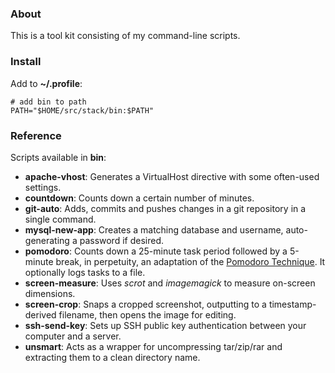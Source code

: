### About

This is a tool kit consisting of my command-line scripts.

### Install

Add to **~/.profile**:

    # add bin to path
    PATH="$HOME/src/stack/bin:$PATH"

### Reference

Scripts available in **bin**:

* **apache-vhost**: Generates a VirtualHost directive with some often-used settings.
* **countdown**: Counts down a certain number of minutes.
* **git-auto**: Adds, commits and pushes changes in a git repository in a single command.
* **mysql-new-app**: Creates a matching database and username, auto-generating a password if desired.
* **pomodoro**: Counts down a 25-minute task period followed by a 5-minute break, in perpetuity, an adaptation of the [Pomodoro Technique](http://en.wikipedia.org/wiki/Pomodoro_Technique). It optionally logs tasks to a file.
* **screen-measure**: Uses *scrot* and *imagemagick* to measure on-screen dimensions.
* **screen-crop**: Snaps a cropped screenshot, outputting to a timestamp-derived filename, then opens the image for editing.
* **ssh-send-key**: Sets up SSH public key authentication between your computer and a server.
* **unsmart**: Acts as a wrapper for uncompressing tar/zip/rar and extracting them to a clean directory name.
